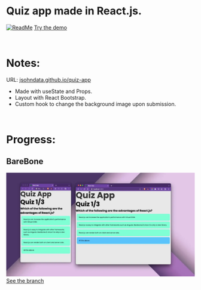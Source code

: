 # Quiz app made in React.js.
[![ReadMe](https://raw.githubusercontent.com/jsohndata/quiz-app/Feature/add-design/public/images/readme-2.webp)](https://jsohndata.github.io/quiz-app/)
[Try the demo](https://jsohndata.github.io/quiz-app/)

<br>

# Notes:
URL: [jsohndata.github.io/quiz-app](https://jsohndata.github.io/quiz-app/)
* Made with useState and Props.
* Layout with React Bootstrap.
* Custom hook to change the background image upon submission.

<br>

# Progress:
## BareBone
[![ReadMe](./public/images/readme-1.webp)](https://github.com/jsohndata/quiz-app/tree/main)
[See the branch](https://github.com/jsohndata/quiz-app/tree/main)
